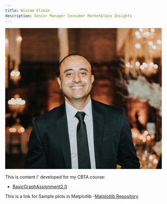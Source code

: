 ```yaml
---
title: Wissam Elzein
description: Senior Manager Consumer Marketplace Insights 
---
```


![My Picture](/pics/Wissam.jpg)

This is content I' developed for my CBTA course:
- [BasicGraphAssignment2.0](/PythonGraphs/index.md)

This is a link for Sample plots in Matplotlib
-[Matplotlib Repository](https://github.com/Welzein/PythonGraphs)
